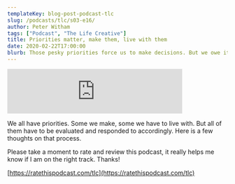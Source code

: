 ```yaml
---
templateKey: blog-post-podcast-tlc
slug: /podcasts/tlc/s03-e16/
author: Peter Witham
tags: ["Podcast", "The Life Creative"]
title: Priorities matter, make them, live with them
date: 2020-02-22T17:00:00
blurb: Those pesky priorities force us to make decisions. But we owe it to ourselves to do it.
---
```


<iframe src="https://anchor.fm/peter-witham/embed/episodes/Priorities-matter--make-them--live-with-them-eb0lbd" height="102" width="400" frameborder="0" scrolling="no"></iframe>

We all have priorities. Some we make, some we have to live with. But all of them have to be evaluated and responded to accordingly. Here is a few thoughts on that process.

Please take a moment to rate and review this podcast, it really helps me know if I am on the right track. Thanks!

[https://ratethispodcast.com/tlc](https://ratethispodcast.com/tlc)
